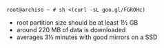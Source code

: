 ```
root@archiso ~ # sh <(curl -sL goo.gl/FGROHc)
```
* root partition size should be at least 1½ GB
* around 220 MB of data is downloaded
* averages 3½ minutes with good mirrors on a SSD
